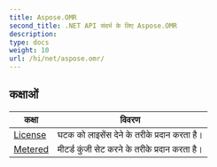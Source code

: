 ```yaml
---
title: Aspose.OMR
second_title: .NET API संदर्भ के लिए Aspose.OMR
description: 
type: docs
weight: 10
url: /hi/net/aspose.omr/
---
```



## कक्षाओं

| कक्षा | विवरण |
| --- | --- |
| [License](./license/) | घटक को लाइसेंस देने के तरीके प्रदान करता है। |
| [Metered](./metered/) | मीटर्ड कुंजी सेट करने के तरीके प्रदान करता है। |


